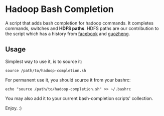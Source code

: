 # Hadoop Bash Completion #

A script that adds bash completion for hadoop commands. It completes commands, switches and **HDFS paths**.
HDFS paths are our contribution to the script which has a history from
[facebook](https://github.com/facebookarchive/hadoop-20/tree/master/src/contrib/bash-tab-completion)
and [guozheng](https://github.com/guozheng/hadoop-completion).

## Usage

Simplest way to use it, is to source it:

    source /path/to/hadoop-completion.sh

For permanent use it, you should source it from your bashrc:

    echo "source /path/to/hadoop-completion.sh" >> ~/.bashrc

You may also add it to your current bash-completion scripts' collection.

Enjoy. :)
